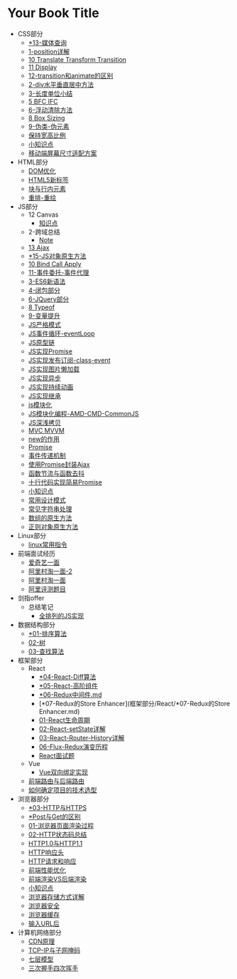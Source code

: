 # Your Book Title

- CSS部分
  * [*13-媒体查询](CSS部分/*13-媒体查询.md)
  * [1-position详解](CSS部分/1-position详解.md)
  * [10 Translate Transform Transition](CSS部分/10-translate-transform-transition.md)
  * [11 Display](CSS部分/11-display.md)
  * [12-transition和animate的区别](CSS部分/12-transition和animate的区别.md)
  * [2-div水平垂直居中方法](CSS部分/2-div水平垂直居中方法.md)
  * [3-长度单位小结](CSS部分/3-长度单位小结.md)
  * [5 BFC IFC](CSS部分/5-BFC-IFC.md)
  * [6-浮动清除方法](CSS部分/6-浮动清除方法.md)
  * [8 Box Sizing](CSS部分/8-box-sizing.md)
  * [9-伪类-伪元素](CSS部分/9-伪类-伪元素.md)
  * [保持宽高比例](CSS部分/保持宽高比例.md)
  * [小知识点](CSS部分/小知识点.md)
  * [移动端屏幕尺寸适配方案](CSS部分/移动端屏幕尺寸适配方案.md)
- HTML部分
  * [DOM优化](HTML部分/DOM优化.md)
  * [HTML5新标签](HTML部分/HTML5新标签.md)
  * [块与行内元素](HTML部分/块与行内元素.md)
  * [重排-重绘](HTML部分/重排-重绘.md)
- JS部分
  - 12 Canvas
    * [知识点](JS部分/12-canvas/知识点.md)
  - 2-跨域总结
    * [Note](JS部分/2-跨域总结/note.md)
  * [13 Ajax](JS部分/*13-Ajax.md)
  * [*15-JS对象原生方法](JS部分/*15-JS对象原生方法.md)
  * [10 Bind Call Apply](JS部分/10-bind_call_apply.md)
  * [11-事件委托-事件代理](JS部分/11-事件委托-事件代理.md)
  * [3-ES6新语法](JS部分/3-ES6新语法.md)
  * [4-闭包部分](JS部分/4-闭包部分.md)
  * [6-JQuery部分](JS部分/6-JQuery部分.md)
  * [8 Typeof](JS部分/8-typeof.md)
  * [9-变量提升](JS部分/9-变量提升.md)
  * [JS严格模式](JS部分/JS严格模式.md)
  * [JS事件循环-eventLoop](JS部分/JS事件循环-eventLoop.md)
  * [JS原型链](JS部分/JS原型链.md)
  * [JS实现Promise](JS部分/JS实现Promise.md)
  * [JS实现发布订阅-class-event](JS部分/JS实现发布订阅-class-event.md)
  * [JS实现图片懒加载](JS部分/JS实现图片懒加载.md)
  * [JS实现异步](JS部分/JS实现异步.md)
  * [JS实现持续动画](JS部分/JS实现持续动画.md)
  * [JS实现继承](JS部分/JS实现继承.md)
  * [js模块化](JS部分/js模块化.md)
  * [JS模块化编程-AMD-CMD-CommonJS](JS部分/JS模块化编程-AMD-CMD-CommonJS.md)
  * [JS深浅拷贝](JS部分/JS深浅拷贝.md)
  * [MVC MVVM](JS部分/MVC-MVVM.md)
  * [new的作用](JS部分/new的作用.md)
  * [Promise](JS部分/Promise.md)
  * [事件传递机制](JS部分/事件传递机制.md)
  * [使用Promise封装Ajax](JS部分/使用Promise封装Ajax.md)
  * [函数节流与函数去抖](JS部分/函数节流与函数去抖.md)
  * [十行代码实现简易Promise](JS部分/十行代码实现简易Promise.md)
  * [小知识点](JS部分/小知识点.md)
  * [常用设计模式](JS部分/常用设计模式.md)
  * [常见字符串处理](JS部分/常见字符串处理.md)
  * [数组的原生方法](JS部分/数组的原生方法.md)
  * [正则对象原生方法](JS部分/正则对象原生方法.md)
- Linux部分
  * [linux常用指令](Linux部分/linux常用指令.md)
- 前端面试经历
  * [爱奇艺一面](前端面试经历/爱奇艺一面.md)
  * [阿里村淘一面-2](前端面试经历/阿里村淘一面-2.md)
  * [阿里村淘一面](前端面试经历/阿里村淘一面.md)
  * [阿里评测题目](前端面试经历/阿里评测题目.md)
- 剑指offer
  - 总结笔记
    * [全排列的JS实现](剑指offer/总结笔记/全排列的JS实现.md)
- 数据结构部分
  * [*01-排序算法](数据结构部分/*01-排序算法.md)
  * [02-树](数据结构部分/02-树.md)
  * [03-查找算法](数据结构部分/03-查找算法.md)
- 框架部分
  - React
    * [*04-React-Diff算法](框架部分/React/*04-React-Diff算法.md)
    * [*05-React-高阶组件](框架部分/React/*05-React-高阶组件.md)
    * [*06-Redux中间件.md](框架部分/React/*06-Redux中间件.md.md)
    * [*07-Redux的Store Enhancer](框架部分/React/*07-Redux的Store Enhancer.md)
    * [01-React生命周期](框架部分/React/01-React生命周期.md)
    * [02-React-setState详解](框架部分/React/02-React-setState详解.md)
    * [03-React-Router-History详解](框架部分/React/03-React-Router-History详解.md)
    * [06-Flux-Redux演变历程](框架部分/React/06-Flux-Redux演变历程.md)
    * [React面试题](框架部分/React/React面试题.md)
  - Vue
    * [Vue双向绑定实现](框架部分/Vue/Vue双向绑定实现.md)
  * [前端路由与后端路由](框架部分/前端路由与后端路由.md)
  * [如何确定项目的技术选型](框架部分/如何确定项目的技术选型.md)
- 浏览器部分
  * [*03-HTTP与HTTPS](浏览器部分/*03-HTTP与HTTPS.md)
  * [*Post与Get的区别](浏览器部分/*Post与Get的区别.md)
  * [01-浏览器页面渲染过程](浏览器部分/01-浏览器页面渲染过程.md)
  * [02-HTTP状态码总结](浏览器部分/02-HTTP状态码总结.md)
  * [HTTP1.0与HTTP1.1](浏览器部分/HTTP1.0与HTTP1.1.md)
  * [HTTP响应头](浏览器部分/HTTP响应头.md)
  * [HTTP请求和响应](浏览器部分/HTTP请求和响应.md)
  * [前端性能优化](浏览器部分/前端性能优化.md)
  * [前端渲染VS后端渲染](浏览器部分/前端渲染VS后端渲染.md)
  * [小知识点](浏览器部分/小知识点.md)
  * [浏览器存储方式详解](浏览器部分/浏览器存储方式详解.md)
  * [浏览器安全](浏览器部分/浏览器安全.md)
  * [浏览器缓存](浏览器部分/浏览器缓存.md)
  * [输入URL后](浏览器部分/输入URL后.md)
- 计算机网络部分
  * [CDN原理](计算机网络部分/CDN原理.md)
  * [TCP-IP与子网掩码](计算机网络部分/TCP-IP与子网掩码.md)
  * [七层模型](计算机网络部分/七层模型.md)
  * [三次握手四次挥手](计算机网络部分/三次握手四次挥手.md)
